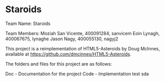 # Staroids

Team Name: Staroids

Team Members:
Moziah San Vicente, 400091284, sanvicem
Eoin Lynagh, 400067675, lynaghe
Jason Nagy, 400055130, nagyj2


This project is a reimplementation of HTML5-Asteroids by Doug McInnes, available at https://github.com/dmcinnes/HTML5-Asteroids.

The folders and files for this project are as follows:

Doc - Documentation for the project
Code - Implementation
test
 sda
